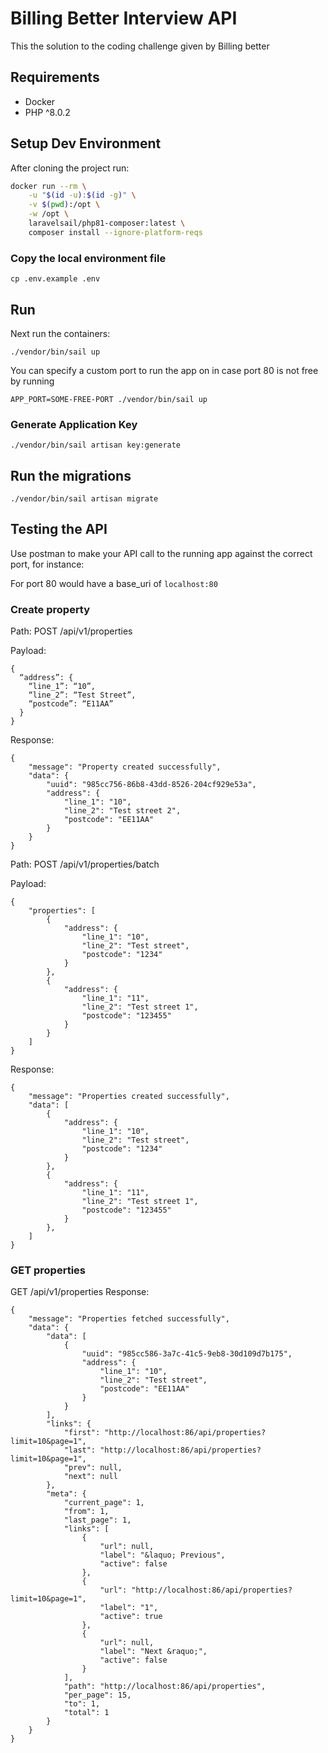 # Billing Better Interview API 

This the solution to the coding challenge given by Billing better

## Requirements
- Docker
- PHP ^8.0.2


## Setup Dev Environment

After cloning the project run:
```bash
docker run --rm \
    -u "$(id -u):$(id -g)" \
    -v $(pwd):/opt \
    -w /opt \
    laravelsail/php81-composer:latest \
    composer install --ignore-platform-reqs
```

### Copy the local environment file
```
cp .env.example .env
```

## Run
Next run the containers:
```
./vendor/bin/sail up
```
You can specify a custom port to run the app on in case port 80 is not free by running

```
APP_PORT=SOME-FREE-PORT ./vendor/bin/sail up
```
### Generate Application Key
```
./vendor/bin/sail artisan key:generate
```

## Run the migrations
```
./vendor/bin/sail artisan migrate
```



## Testing the API
Use postman to make your API call to the running app against the correct port, for instance:

For port 80 would have a base_uri of `localhost:80`

### Create property

Path: POST /api/v1/properties

Payload: 
```
{ 
  “address”: {
    “line_1”: “10”,
    “line_2”: “Test Street”,
    “postcode”: “E11AA”
  }
}
```

Response: 
```
{
    "message": "Property created successfully",
    "data": {
        "uuid": "985cc756-86b8-43dd-8526-204cf929e53a",
        "address": {
            "line_1": "10",
            "line_2": "Test street 2",
            "postcode": "EE11AA"
        }
    }
}
```


Path: POST /api/v1/properties/batch

Payload: 
```
{
    "properties": [
        {
            "address": {
                "line_1": "10",
                "line_2": "Test street",
                "postcode": "1234"
            }
        },
        {
            "address": {
                "line_1": "11",
                "line_2": "Test street 1",
                "postcode": "123455"
            }
        }
    ]
}
```

Response: 
```
{
    "message": "Properties created successfully",
    "data": [
        {
            "address": {
                "line_1": "10",
                "line_2": "Test street",
                "postcode": "1234"
            }
        },
        {
            "address": {
                "line_1": "11",
                "line_2": "Test street 1",
                "postcode": "123455"
            }
        },
    ]
}
```

### GET properties

GET /api/v1/properties
Response: 
```
{
    "message": "Properties fetched successfully",
    "data": {
        "data": [
            {
                "uuid": "985cc586-3a7c-41c5-9eb8-30d109d7b175",
                "address": {
                    "line_1": "10",
                    "line_2": "Test street",
                    "postcode": "EE11AA"
                }
            }
        ],
        "links": {
            "first": "http://localhost:86/api/properties?limit=10&page=1",
            "last": "http://localhost:86/api/properties?limit=10&page=1",
            "prev": null,
            "next": null
        },
        "meta": {
            "current_page": 1,
            "from": 1,
            "last_page": 1,
            "links": [
                {
                    "url": null,
                    "label": "&laquo; Previous",
                    "active": false
                },
                {
                    "url": "http://localhost:86/api/properties?limit=10&page=1",
                    "label": "1",
                    "active": true
                },
                {
                    "url": null,
                    "label": "Next &raquo;",
                    "active": false
                }
            ],
            "path": "http://localhost:86/api/properties",
            "per_page": 15,
            "to": 1,
            "total": 1
        }
    }
}
```


